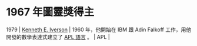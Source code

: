 # 1967 年圖靈獎得主

1979 | [Kenneth E. Iverson](https://zh.wikipedia.org/wiki/%E8%82%AF%E5%B0%BC%E6%96%AF%C2%B7%E8%89%BE%E4%BD%9B%E6%A3%AE) | 1960 年，他開始在 IBM 跟 Adin Falkoff 工作，用他開發的數學表達式建立了 [APL 語言](https://zh.wikipedia.org/wiki/APL%E8%AA%9E%E8%A8%80) 。 |  APL |

